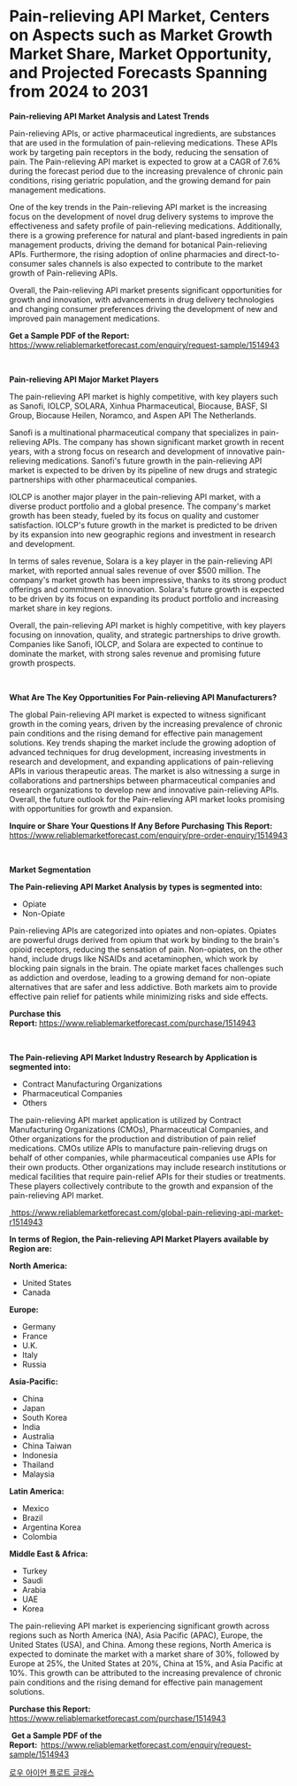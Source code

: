 <p><h1>Pain-relieving API Market, Centers on Aspects such as Market Growth Market Share, Market Opportunity, and Projected Forecasts Spanning from 2024 to 2031</h1></p><p><strong>Pain-relieving API Market Analysis and Latest Trends</strong></p>
<p><p>Pain-relieving APIs, or active pharmaceutical ingredients, are substances that are used in the formulation of pain-relieving medications. These APIs work by targeting pain receptors in the body, reducing the sensation of pain. The Pain-relieving API market is expected to grow at a CAGR of 7.6% during the forecast period due to the increasing prevalence of chronic pain conditions, rising geriatric population, and the growing demand for pain management medications.</p><p>One of the key trends in the Pain-relieving API market is the increasing focus on the development of novel drug delivery systems to improve the effectiveness and safety profile of pain-relieving medications. Additionally, there is a growing preference for natural and plant-based ingredients in pain management products, driving the demand for botanical Pain-relieving APIs. Furthermore, the rising adoption of online pharmacies and direct-to-consumer sales channels is also expected to contribute to the market growth of Pain-relieving APIs.</p><p>Overall, the Pain-relieving API market presents significant opportunities for growth and innovation, with advancements in drug delivery technologies and changing consumer preferences driving the development of new and improved pain management medications.</p></p>
<p><strong>Get a Sample PDF of the Report:&nbsp;</strong> <a href="https://www.reliablemarketforecast.com/enquiry/request-sample/1514943">https://www.reliablemarketforecast.com/enquiry/request-sample/1514943</a></p>
<p>&nbsp;</p>
<p><strong>Pain-relieving API Major Market Players</strong></p>
<p><p>The pain-relieving API market is highly competitive, with key players such as Sanofi, IOLCP, SOLARA, Xinhua Pharmaceutical, Biocause, BASF, SI Group, Biocause Heilen, Noramco, and Aspen API The Netherlands. </p><p>Sanofi is a multinational pharmaceutical company that specializes in pain-relieving APIs. The company has shown significant market growth in recent years, with a strong focus on research and development of innovative pain-relieving medications. Sanofi's future growth in the pain-relieving API market is expected to be driven by its pipeline of new drugs and strategic partnerships with other pharmaceutical companies.</p><p>IOLCP is another major player in the pain-relieving API market, with a diverse product portfolio and a global presence. The company's market growth has been steady, fueled by its focus on quality and customer satisfaction. IOLCP's future growth in the market is predicted to be driven by its expansion into new geographic regions and investment in research and development.</p><p>In terms of sales revenue, Solara is a key player in the pain-relieving API market, with reported annual sales revenue of over $500 million. The company's market growth has been impressive, thanks to its strong product offerings and commitment to innovation. Solara's future growth is expected to be driven by its focus on expanding its product portfolio and increasing market share in key regions.</p><p>Overall, the pain-relieving API market is highly competitive, with key players focusing on innovation, quality, and strategic partnerships to drive growth. Companies like Sanofi, IOLCP, and Solara are expected to continue to dominate the market, with strong sales revenue and promising future growth prospects.</p></p>
<p>&nbsp;</p>
<p><strong>What Are The Key Opportunities For Pain-relieving API Manufacturers?</strong></p>
<p><p>The global Pain-relieving API market is expected to witness significant growth in the coming years, driven by the increasing prevalence of chronic pain conditions and the rising demand for effective pain management solutions. Key trends shaping the market include the growing adoption of advanced techniques for drug development, increasing investments in research and development, and expanding applications of pain-relieving APIs in various therapeutic areas. The market is also witnessing a surge in collaborations and partnerships between pharmaceutical companies and research organizations to develop new and innovative pain-relieving APIs. Overall, the future outlook for the Pain-relieving API market looks promising with opportunities for growth and expansion.</p></p>
<p><strong>Inquire or Share Your Questions If Any Before Purchasing This Report:</strong> <a href="https://www.reliablemarketforecast.com/enquiry/pre-order-enquiry/1514943">https://www.reliablemarketforecast.com/enquiry/pre-order-enquiry/1514943</a></p>
<p>&nbsp;</p>
<p><strong>Market Segmentation</strong></p>
<p><strong>The Pain-relieving API Market Analysis by types is segmented into:</strong></p>
<p><ul><li>Opiate</li><li>Non-Opiate</li></ul></p>
<p><p>Pain-relieving APIs are categorized into opiates and non-opiates. Opiates are powerful drugs derived from opium that work by binding to the brain's opioid receptors, reducing the sensation of pain. Non-opiates, on the other hand, include drugs like NSAIDs and acetaminophen, which work by blocking pain signals in the brain. The opiate market faces challenges such as addiction and overdose, leading to a growing demand for non-opiate alternatives that are safer and less addictive. Both markets aim to provide effective pain relief for patients while minimizing risks and side effects.</p></p>
<p><strong>Purchase this Report:&nbsp;</strong><a href="https://www.reliablemarketforecast.com/purchase/1514943">https://www.reliablemarketforecast.com/purchase/1514943</a></p>
<p>&nbsp;</p>
<p><strong>The Pain-relieving API Market Industry Research by Application is segmented into:</strong></p>
<p><ul><li>Contract Manufacturing Organizations</li><li>Pharmaceutical Companies</li><li>Others</li></ul></p>
<p><p>The pain-relieving API market application is utilized by Contract Manufacturing Organizations (CMOs), Pharmaceutical Companies, and Other organizations for the production and distribution of pain relief medications. CMOs utilize APIs to manufacture pain-relieving drugs on behalf of other companies, while pharmaceutical companies use APIs for their own products. Other organizations may include research institutions or medical facilities that require pain-relief APIs for their studies or treatments. These players collectively contribute to the growth and expansion of the pain-relieving API market.</p></p>
<p><a href="https://www.reliablemarketforecast.com/global-pain-relieving-api-market-r1514943">&nbsp;https://www.reliablemarketforecast.com/global-pain-relieving-api-market-r1514943</a></p>
<p><strong>In terms of Region, the Pain-relieving API Market Players available by Region are:</strong></p>
<p>
    <p> <strong> North America: </strong>
        <ul>
            <li>United States</li>
            <li>Canada</li>
        </ul>
        </p> 
    <p> <strong> Europe: </strong>
        <ul>
            <li>Germany</li>
            <li>France</li>
            <li>U.K.</li>
            <li>Italy</li>
            <li>Russia</li>
        </ul>
        </p> 
    <p> <strong> Asia-Pacific: </strong>
        <ul>
            <li>China</li>
            <li>Japan</li>
            <li>South Korea</li>
            <li>India</li>
            <li>Australia</li>
            <li>China Taiwan</li>
            <li>Indonesia</li>
            <li>Thailand</li>
            <li>Malaysia</li>
        </ul>
        </p> 
    <p> <strong> Latin America: </strong>
        <ul>
            <li>Mexico</li>
            <li>Brazil</li>
            <li>Argentina Korea</li>
            <li>Colombia</li>
        </ul>
        </p> 
    <p> <strong> Middle East & Africa: </strong>
        <ul>
            <li>Turkey</li>
            <li>Saudi</li>
            <li>Arabia</li>
            <li>UAE</li>
            <li>Korea</li>
        </ul>
    </p>
    </p>
<p><p>The pain-relieving API market is experiencing significant growth across regions such as North America (NA), Asia Pacific (APAC), Europe, the United States (USA), and China. Among these regions, North America is expected to dominate the market with a market share of 30%, followed by Europe at 25%, the United States at 20%, China at 15%, and Asia Pacific at 10%. This growth can be attributed to the increasing prevalence of chronic pain conditions and the rising demand for effective pain management solutions.</p></p>
<p><strong>Purchase this Report: </strong><a href="https://www.reliablemarketforecast.com/purchase/1514943">https://www.reliablemarketforecast.com/purchase/1514943</a></p>
<p>&nbsp;<strong>Get a Sample PDF of the Report:&nbsp;&nbsp;</strong><a href="https://www.reliablemarketforecast.com/enquiry/request-sample/1514943">https://www.reliablemarketforecast.com/enquiry/request-sample/1514943</a></p>
<p><strong></strong></p>
<p><p><a href="https://github.com/LoganRew1964/Market-Research-Report-List-1/blob/main/45276841920.md">로우 아이언 플로트 글래스</a></p></p>